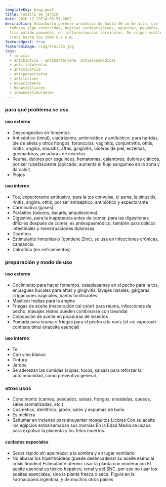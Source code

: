 ```yaml
---
templateKey: blog-post
title: Tomillo de jardín
date: 2020-12-23T14:36:51.288Z
description: Subarbusto perenne aromático de hasta 40 cm de alto, con tallos
  leñosos algo retorcidos, hojitas verdegrisáceas, opuestas, pequeñas, flores
  lila pálido pequeñas, en inflorescencias terminales. De origen mediterráneo,
  crece hasta los 2500 m.s.n.m.
featuredpost: true
featuredimage: /img/tomillo.jpg
tags:
  - tonicas
  - antibiotica - antibacteriana  antiespasmodicas
  - antiflatulentas
  - antimicotica
  - antiparasitaria
  - antitusivas
  - expectorante
  - hepatobiliares
  - inmunoestimulantes
---
```

### para qué problema se usa

#### uso externo

* Descongestivo en fomentos
* Antiséptico (timul), ciactrizante, antimicótico y antibiótico: para heridas, pie de atleta y otros hongos, forúnculos, vaginitis, conjuntivitis, otitis, rinitis, angina, sinusitis, aftas, gingivitis, úlceras de piel, eczemas, quemaduras, picaduras de insectos
* Reuma, dulores por esguinces, hematomas, calambres, dulores ciáticos, por ser rubefasciente (aplicado, aumenta el flujo sanguíneo en la zona y da calor)
* Piojos

#### uso interno

* Tos, expectorante antitusivo, para la tos convulsa, el asma, la sinusitis, rinitis, angina, otitis, por ser antiséptico, antibiótico y expectorante
* Carminativo (gases)
* Parásitos (oxiuros, áscaris, anquilostoma)
* Digestivo, para la inapetencia antes de comer, para las digestiones difíciles después de comer, es antiespasmódico, también para cólicos intestinales y menstruaciones dulorosas
* Diurético
* Estimulante inmunitario (contiene Zinc), se usa en infecciones crónicas, cansancio.
* Calorífico (en enfriamientos)

### preparación y modo de uso

#### uso externo

* Cocimiento para hacer fomentos, cataplasamas en el pecho para la tos, enjuagues bucales para aftas y gingivitis, lavajes nasales, gárgaras, irrigaciones vaginales, baños tonificantes
* Masticar hojitas para la angina
* Friegas de aceite (maceración cal calor) para reuma, infecciones de pecho, masajes (éstos pueden combinarse con lavanda)
* Colocación de aceite en picaduras de insectos
* Pomada para reuma o friegas para el pecho o la nariz (el vic vaporoub contiene timul enaceite esencial)

#### uso interno

* Te
* Con vino blanco
* Tintura
* Jarabe
* Se aderezan las comidas (sopas, tucos, salsas) para reforzar la autoinmunidad, como preventivo general.

### otros usos

* Condimento (carnes, pescados, salsas, hongos, ensaladas, quesos, sales aromatizadas, etc.)
* Cosmético, dentífrico, jabón, sales y espumas de baño
* Es melífera
* Sahumar en incienso para ahuyentar mosquitos Licores Con su aceite los egipcios embalsamaban sus momias En la Edad Media se usaba para expulsar la placenta y los fetos muertos.

#### cuidados especiales

* Secar rápido sin apelmazar a la sombra y en lugar ventilado
* No abusar los hipertiroideos (puede desencadenar su aceite esencial crisis tiroidea) Estimulante uterino: usar la planta con moderación El aceite esencial es tóxico hepático, renal y del SNC, por eso no usar los aceites esenciales, sino la planta fresca o seca. Figura en la Farmacopea argentina, y de muchos otros países